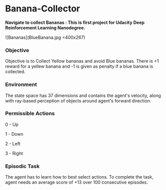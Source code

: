 # Banana-Collector
<b>Navigate to collect Bananas : This is first project for Udacity Deep Reinforcement Learning Nanodegree.</b> 

![Bananas](BlueBanana.jpg =400x267)


### Objective
Objective is to Collect Yellow bananas and avoid Blue bananas. There is +1 reward for a yellew banana and -1 is given as penalty if a blue banana is collected.

### Environment
The state space has 37 dimensions and contains the agent's velocity, along with ray-based perception of objects around agent's forward direction. 

### Permissible Actions 
0 - Up   

1 - Down

2 - Left

3 - Right


### Episodic Task
The agent has to learn how to best select actions. To complete the task, agent needs an average score of +13 over 100 consecutive episodes.
